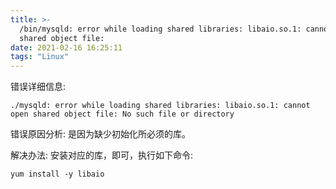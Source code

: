 ```yaml
---
title: >-
  /bin/mysqld: error while loading shared libraries: libaio.so.1: cannot open
  shared object file:
date: 2021-02-16 16:25:11
tags: "Linux"
---
```


错误详细信息:
```
./mysqld: error while loading shared libraries: libaio.so.1: cannot open shared object file: No such file or directory

```

错误原因分析:
是因为缺少初始化所必须的库。


解决办法:
安装对应的库，即可，执行如下命令:
```
yum install -y libaio

```